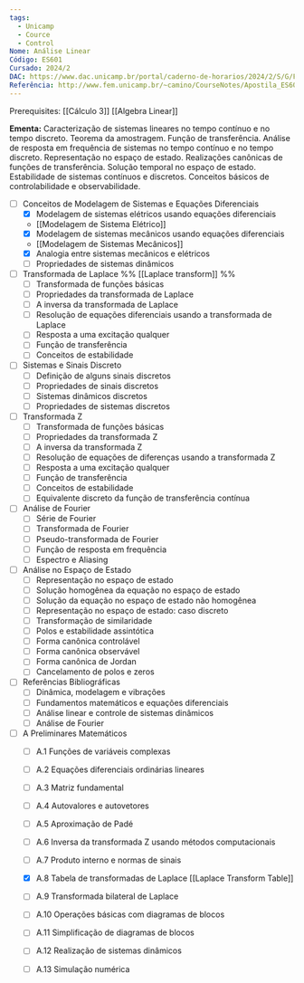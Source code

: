 ```yaml
---
tags:
  - Unicamp
  - Cource
  - Control
Nome: Análise Linear
Código: ES601
Cursado: 2024/2
DAC: https://www.dac.unicamp.br/portal/caderno-de-horarios/2024/2/S/G/FEM/ES601
Referência: http://www.fem.unicamp.br/~camino/CourseNotes/Apostila_ES601_Camino.pdf
---
```

Prerequisites:
	[[Cálculo 3]]
	[[Algebra Linear]]

**Ementa:**
Caracterização de sistemas lineares no tempo contínuo e no tempo discreto. Teorema da amostragem. Função de transferência. Análise de resposta em frequência de sistemas no tempo contínuo e no tempo discreto. Representação no espaço de estado. Realizações canônicas de funções de transferência. Solução temporal no espaço de estado. Estabilidade de sistemas contínuos e discretos. Conceitos básicos de controlabilidade e observabilidade.


- [ ] Conceitos de Modelagem de Sistemas e Equações Diferenciais 
	- [x] Modelagem de sistemas elétricos usando equações diferenciais
	- [[Modelagem de Sistema Elétrico]]
	- [x] Modelagem de sistemas mecânicos usando equações diferenciais 
	- [[Modelagem de Sistemas Mecânicos]]
	- [x] Analogia entre sistemas mecânicos e elétricos
	- [ ] Propriedades de sistemas dinâmicos
- [ ] Transformada de Laplace %% [[Laplace transform]] %%
	- [ ] Transformada de funções básicas 
	- [ ] Propriedades da transformada de Laplace
	- [ ] A inversa da transformada de Laplace
	- [ ] Resolução de equações diferenciais usando a transformada de Laplace
	- [ ] Resposta a uma excitação qualquer
	- [ ] Função de transferência
	- [ ] Conceitos de estabilidade
- [ ] Sistemas e Sinais Discreto
	- [ ] Definição de alguns sinais discretos
	- [ ] Propriedades de sinais discretos
	- [ ] Sistemas dinâmicos discretos
	- [ ] Propriedades de sistemas discretos
- [ ] Transformada Z
	- [ ] Transformada de funções básicas
	- [ ] Propriedades da transformada Z
	- [ ] A inversa da transformada Z
	- [ ] Resolução de equações de diferenças usando a transformada Z
	- [ ] Resposta a uma excitação qualquer
	- [ ] Função de transferência
	- [ ] Conceitos de estabilidade
	- [ ] Equivalente discreto da função de transferência contínua
- [ ] Análise de Fourier
	- [ ] Série de Fourier
	- [ ] Transformada de Fourier
	- [ ] Pseudo-transformada de Fourier
	- [ ] Função de resposta em frequência
	- [ ] Espectro e Aliasing
- [ ] Análise no Espaço de Estado
	- [ ] Representação no espaço de estado
	- [ ] Solução homogênea da equação no espaço de estado
	- [ ] Solução da equação no espaço de estado não homogênea
	- [ ] Representação no espaço de estado: caso discreto
	- [ ] Transformação de similaridade
	- [ ] Polos e estabilidade assintótica
	- [ ] Forma canônica controlável
	- [ ] Forma canônica observável
	- [ ] Forma canônica de Jordan
	- [ ] Cancelamento de polos e zeros
- [ ] Referências Bibliográficas
	- [ ] Dinâmica, modelagem e vibrações
	- [ ] Fundamentos matemáticos e equações diferenciais
	- [ ] Análise linear e controle de sistemas dinâmicos
	- [ ] Análise de Fourier
- [ ] A Preliminares Matemáticos
	- [ ] A.1 Funções de variáveis complexas
	- [ ] A.2 Equações diferenciais ordinárias lineares
	- [ ] A.3 Matriz fundamental
	- [ ] A.4 Autovalores e autovetores
	- [ ] A.5 Aproximação de Padé
	- [ ] A.6 Inversa da transformada Z usando métodos computacionais
	- [ ] A.7 Produto interno e normas de sinais
	- [x] A.8 Tabela de transformadas de Laplace [[Laplace Transform Table]]
	- [ ] A.9 Transformada bilateral de Laplace
	- [ ] A.10 Operações básicas com diagramas de blocos
	- [ ] A.11 Simplificação de diagramas de blocos
	- [ ] A.12 Realização de sistemas dinâmicos
	- [ ] A.13 Simulação numérica

